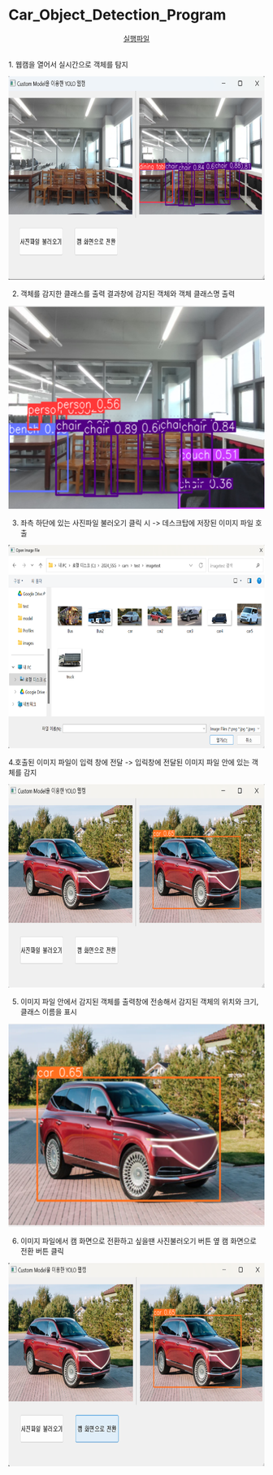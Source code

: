 # Car_Object_Detection_Program

<p align="center">  <a href="https://github.com/SongSeungGun/Car_Object_Detection_Program/blob/main/cam.py"> 실행파일 </a>  </p>  <br>
1. 웹캠을 열어서 실시간으로 객체를 탐지
<p align="center">
<img src="./myModels/cam_img_1.png" alt="Image 1" width="700" height="400">
<br>
</p>

2. 객체를 감지한 클래스를 출력 결과창에 감지된 객체와 객체 클래스명 출력
<p align="center">
<img src="./myModels/cam_img_2.png" alt="Image 1" width="700" height="400">
<br>
</p>

3. 좌측 하단에 있는 사진파일 불러오기 클릭 시 -> 데스크탑에 저장된 이미지 파일 호출
<p align="center">
<img src="./myModels/cam_img_3.png" alt="Image 1" width="700" height="400">
<br>
</p>

4.호출된 이미지 파일이 입력 창에 전달 -> 입릭창에 전달된 이미지 파일 안에 있는 객체를 감지
<p align="center">
<img src="./myModels/cam_img_4.png" alt="Image 1" width="700" height="400">
<br>
</p>

5. 이미지 파일 안에서 감지된 객체를 출력창에 전송해서 감지된 객체의 위치와 크기, 클래스 이름을 표시
<p align="center">
<img src="./myModels/cam_img_5.png" alt="Image 1" width="700" height="400">
<br>
</p>

6. 이미지 파일에서 캠 화면으로 전환하고 싶을땐 사진불러오기 버튼 옆 캠 화면으로 전환 버튼 클릭
<p align="center">
<img src="./myModels/cam_img_6.png" alt="Image 1" width="700" height="400">
<br>
</p>
